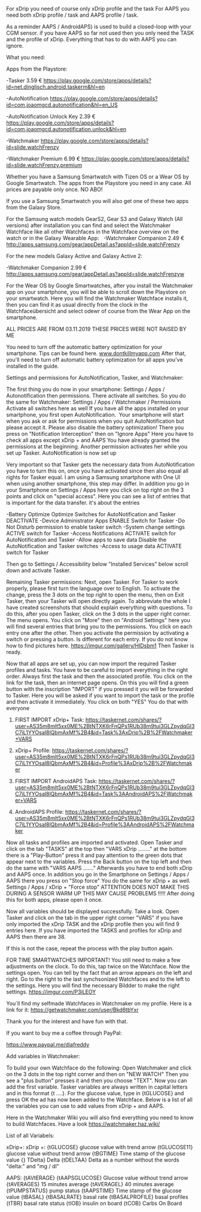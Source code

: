 For xDrip you need of course only xDrip profile and the task
For AAPS you need both xDrip profile / task and AAPS profile / task.

As a reminder AAPS / AndroidAPS) is used to build a closed-loop with your CGM sensor. if you have AAPS so far
not used then you only need the TASK and the profile of xDrip. Everything that has to do with AAPS you can ignore.

What you need:

Apps from the Playstore:

-Tasker 3.59 € https://play.google.com/store/apps/details?id=net.dinglisch.android.taskerm&hl=en 

-AutoNotification https://play.google.com/store/apps/details?id=com.joaomgcd.autonotification&hl=en_US 

-AutoNotification Unlock Key 2.39 € https://play.google.com/store/apps/details?id=com.joaomgcd.autonotification.unlock&hl=en 

-Watchmaker https://play.google.com/store/apps/details?id=slide.watchFrenzy 

-Watchmaker Premium 6.99 € https://play.google.com/store/apps/details?id=slide.watchFrenzy.premium 

Whether you have a Samsung Smartwatch with Tizen OS or a Wear OS by Google Smartwatch. The apps from the Playstore you need in any case.
All prices are payable only once. NO ABO!


If you use a Samsung Smartwatch you will also get one of these two apps from the Galaxy Store.

For the Samsung watch models GearS2, Gear S3 and Galaxy Watch (All versions) after installation you can find and select the Watchmaker 
Watchface like all other Watchfaces in the 
Watchface overview on the watch or in the Galaxy Wearable App:
 
-Watchmaker Companion 2.49 €
http://apps.samsung.com/gear/appDetail.as?appId=slide.watchFrenzy

For the new models Galaxy Active and Galaxy Active 2:

-Watchmaker Companion 2.99 €
http://apps.samsung.com/gear/appDetail.as?appId=slide.watchFrenzyw

For the Wear OS by Google Smartwatches, after you install the Watchmaker app on your smartphone, you will be able to scroll down the
Playstore on your smartwatch. Here you will find the Watchmaker Watchface installs it, then you can find it as usual directly from the 
clock in the Watchfaceübersicht and select odewr of course from the Wear App on the smartphone.

ALL PRICES ARE FROM 03.11.2019
THESE PRICES WERE NOT RAISED BY ME

You need to turn off the automatic battery optimization for your smartphone. Tips can be found here. www.dontkillmyapp.com After that, 
you'll need to turn off automatic battery optimization for all apps you've installed in the guide.

Settings and permissions for AutoNotification, Tasker, and Watchmaker:

The first thing you do now in your smartphone: Settings / Apps / Autonotification then permissions. There activate all switches.
So you do the same for Watchmaker: Settings / Apps / Watchmaker / Permissions
Activate all switches here as well
If you have all the apps installed on your smartphone, you first open AutoNotification.
 Your smartphone will start when you ask or ask for permissions when you quit AutoNotification but please accept it.
 Please also disable the battery optimization!
There you press on "Notification Interception" then on "Ignore Apps"
Here you have to check all apps except xDrip + and AAPS
You have already granted the permissions at the beginning. Another permission activates her while you set up Tasker.
AutoNotification is now set up

Very important so that Tasker gets the necessary data from AutoNotification you have to turn this on, once you have activated since then also equal all rights for Tasker equal.
I am using a Samsung smartphone with One UI when using another smartphone, this step may differ.
In addition you go in your Smartphone on Settings / Apps here you click on top right on the 3 points and click on "special access". Here you can see a list of entries that is important for the data transfer. it's about the entries

-Battery Optimize Optimize Switches for AutoNotification and Tasker DEACTIVATE
-Device Administrator Apps ENABLE Switch for Tasker
-Do Not Disturb permission to enable tasker switch
-System change settings ACTIVE switch for Tasker
-Access Notifications ACTIVATE switch for AutoNotification and Tasker
-Allow apps to save data Disable the AutoNotification and Tasker switches
-Access to usage data ACTIVATE switch for Tasker

Then go to Settings / Accessibility below "Installed Services" below scroll down and activate Tasker.

Remaining Tasker permissions:
Next, open Tasker. For Tasker to work properly, please first turn the language over to English. To activate the change, press the 
3 dots on the top right to open the menu, then on Exit Tasker, then your Tasker will open directly again.
To abbreviate the whole I have created screenshots that should explain everything with questions.
To do this, after you open Tasker, click on the 3 dots in the upper right corner. The menu opens. You click on "More" then on 
"Android Settings" here you will find several entries that bring you to the permissions. You click on each entry one after the other.
Then you activate the permission by activating a switch or pressing a button. Is different for each entry. 
If you do not know how to find pictures here. https://imgur.com/gallery/HIDsbm1 
Then Tasker is ready.

Now that all apps are set up, you can now import the required Tasker profiles and tasks. You have to be careful to import 
everything in the right order. Always first the task and then the associated profile.
You click on the link for the task, then an internet page opens. On this you will find a green button with the inscription
"IMPORT" if you pressed it you will be forwarded to Tasker. Here you will be asked if you want to import the task or the
profile and then activate it immediately. You click on both "YES" You do that with everyone



1. FIRST IMPORT xDrip+ Task: 
https://taskernet.com/shares/?user=AS35m8mlt5xx0ME%2BtNTXK6rFnQPs1RUb38m9tui3GLZpydqGl3C7iL1YYOsaI8lQbmAxMf%2B4&id=Task%3AxDrip%2B%2FWatchmaker+VARS

2. xDrip+ Profile: 
https://taskernet.com/shares/?user=AS35m8mlt5xx0ME%2BtNTXK6rFnQPs1RUb38m9tui3GLZpydqGl3C7iL1YYOsaI8lQbmAxMf%2B4&id=Profile%3AxDrip%2B%2FWatchmaker

3. FIRST IMPORT AndroidAPS Task: 
https://taskernet.com/shares/?user=AS35m8mlt5xx0ME%2BtNTXK6rFnQPs1RUb38m9tui3GLZpydqGl3C7iL1YYOsaI8lQbmAxMf%2B4&id=Task%3AAndroidAPS%2FWatchmaker+VARS

4. AndroidAPS Profile: 
https://taskernet.com/shares/?user=AS35m8mlt5xx0ME%2BtNTXK6rFnQPs1RUb38m9tui3GLZpydqGl3C7iL1YYOsaI8lQbmAxMf%2B4&id=Profile%3AAndroidAPS%2FWatchmaker


Now all tasks and profiles are imported and activated. 
Open Tasker and click on the tab "TASKS" at the top then "VARS xDrip ........" at the bottom there is a "Play-Button" press it and 
pay attention to the green dots that appear next to the variables. Press the Back button on the top left and then do the same with 
"VARS AAPS ......." Afterwards you have to end both xDrip and AAPS once. In addition you go in the Smartphone on 
Settings / Apps / AAPS there you press on "Stop force" You do the same for xDrip + as well. Settings / Apps / xDrip + "Force stop"
ATTENTION DOES NOT MAKE THIS DURING A SENSOR WARM UP THIS MAY CAUSE PROBLEMS !!!!!
After doing this for both apps, please open it once.

Now all variables should be displayed successfully. Take a look.
Open Tasker and click on the tab in the upper right corner
"VARS" if you have only imported the xDrip TASK and the xDrip profile then you will find 9 entries here.
If you have imported the TASKS and profiles for xDrip and AAPS then there are 38.

If this is not the case, repeat the process with the play button again.

FOR TIME SMARTWATCHES IMPORTANT!
You still need to make a few adjustments on the clock. To do this, tap twice on the Watchface. Now the settings open. You can tell 
by the fact that an arrow appears on the left and right. Go to the right to the last synchsonized Watchfaces and to the left to the 
settings.
Here you will find the necessary Bildder to make the right settings. https://imgur.com/P3iLEOY

You´ll find my selfmade Watchfaces in Watchmaker on my profile. Here is a link for it:
https://getwatchmaker.com/user/Bkd6tbYxr 


Thank you for the interest and have fun with that. 


If you want to buy me a coffee through PayPal:

https://www.paypal.me/diafreddy 



Add variables in Watchmaker:

To build your own Watchface do the following:
Open Watchmaker and click on the 3 dots in the top right corner and then on "NEW WATCH"
Then you see a "plus button" presses it and then you choose "TEXT". Now you can add the first variable. Tasker variables are always
written in capital letters and in this format {t ....}. For the glucose value, type in {tGLUCOSE} and press OK the ad has now been 
added to the Watchface. Below is a list of all the variables you can use to add values from xDrip + and AAPS.

Here in the Watchmaker Wiki you will also find everything you need to know to build Watchfaces. 
Have a look https://watchmaker.haz.wiki/  


List of all Variabels:

xDrip+:
xDrip +:
{tGLUCOSE} 			glucose value with trend arrow
{tGLUCOSE11} 		glucose value without trend arrow
{tBGTIME} 			Time stamp of the glucose value
{} TDelta} 			Delta
{tDELTAA} 			Delta as a number without the words "delta:" and "mg / dl"

AAPS:
{tAVtERAGE}
{tAAPSGLUCOSE} 		Glucose value without trend arrow
{tAVERAGES}			 15 minutes average
{tAVERAGEL}			 40 minutes average
{tPUMPSTATUS} 		pump status
{tAAPSTIME}			 Time stamp of the glucose value
{tBASAL}
{tBASALRATE}			 basal rate
{tBASALPROFILE}		 basal profiles
{tTBR} 				basal rate status
{tIOB} 				insulin on board
{tCOB} 				Carbs On Board
